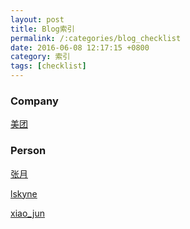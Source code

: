 ```yaml
---
layout: post
title: Blog索引
permalink: /:categories/blog_checklist
date: 2016-06-08 12:17:15 +0800
category: 索引
tags: [checklist]
---
```


### Company

[美团](http://tech.meituan.com/)

### Person

[张月](http://heipark.iteye.com/)

[lskyne](http://blog.csdn.net/lskyne)

[xiao_jun](http://blog.csdn.net/xiao_jun_0820)
